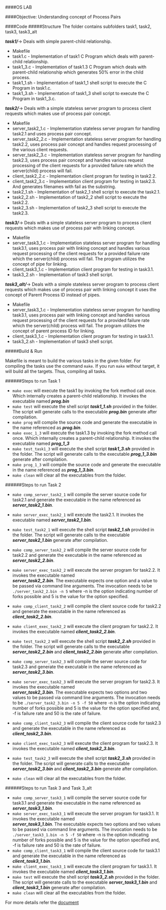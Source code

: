 ####OS LAB

####Objective:
Understanding concept of Process Pairs

####Code 
#####Structure
The folder contains subfolders task1, task2, task3, task3_alt

***task1/***-> Deals with simple parent-child relationship.
- Makefile 
- task1.c - Implementation of task1 C Program which deals with parent-child relationship. 
- task1_3.c - Implementation of task1.3 C Program which deals with parent-child relationship which generates 50%
              error in the child process. 
- task1_1.sh - Implementation of task1_1 shell script to execute the C Program in task1.c. 
- task1_3.sh - Implementation of task1_3 shell script to execute the C Program in task1_3.c. 

***task2/***-> Deals with a simple stateless server program to process client requests which makes use of process pair concept.
- Makefile 
- server_task2_1.c - Implementation stateless server program for handling task2.1 and uses process pair concept.
- server_task2_2.c - Implementation stateless server program for handling task2.2, uses process pair concept
                     and handles request processing of the various client requests.
- server_task2_3.c - Implementation stateless server program for handling task2.3, uses process pair concept
                     and handles various request processing of the client requests for a provided failure rate
                     which the server(child) process will fail.
- client_task2_2.c - Implementation client program for testing in task2.2.
- client_task2_3.c - Implementation client program for testing in task2.3. And generates filenames with fail as 
                     the substring.
- task2_1.sh - Implementation of task2_1 shell script to execute the task2.1. 
- task2_2.sh - Implementation of task2_2 shell script to execute the task2.2.
- task2_3.sh - Implementation of task2_3 shell script to execute the task2.3.

***task3/***-> Deals with a simple stateless server program to process client requests which makes use of process pair 
               with linking concept.
- Makefile 
- server_task3_1.c - Implementation stateless server program for handling task3.1, uses process pair with linking
                     concept and handles various request processing of the client requests for a provided failure 
                     rate which the server(child) process will fail. The program utilizes the concept of pipe for linking.
- client_task3_1.c - Implementation client program for testing in task3.1.
- task3_2.sh - Implementation of task3 shell script.


***task3_alt/***-> Deals with a simple stateless server program to process client requests which makes use of process pair 
               with linking concept it uses the concept of Parent Process ID instead of pipes.
- Makefile 
- server_task3_1.c - Implementation stateless server program for handling task3.1, uses process pair with linking
                     concept and handles various request processing of the client requests for a provided failure 
                     rate which the server(child) process will fail. The program utilizes the concept of
                     parent process ID for linking.
- client_task3_1.c - Implementation client program for testing in task3.1.
- task3_2.sh - Implementation of task3 shell script.


#####Build & Run

Makefile is meant to build the various tasks in the given folder.
For compiling the tasks use the command ```make```. 
If you run ```make``` without target, it will build all the targets.
Thus, compiling all tasks.

######Steps to run Task 1
 - ```make exec``` will execute the task1 by invoking the fork method call once. Which internally 
 creates a parent-child relationship. It invokes the executable named ***prog.bin***
 - ```make test``` will execute the shell script ***task1_1.sh*** provided in the folder. The script will generate 
 calls to the executable ***prog.bin*** generate after compilation.
 - ```make prog``` will compile the source code and generate the executable in the name referenced as ***prog.bin***.
 - ```make exec_1_3``` will execute the task1.3 by invoking the fork method call once. Which internally 
 creates a parent-child relationship. It invokes the executable named ***prog_1_3***
 - ```make test_task1_3``` will execute the shell script ***task1_3.sh*** provided in the folder. The script will generate 
 calls to the executable ***prog_1_3.bin*** generate after compilation.
 - ```make prog_1_3``` will compile the source code and generate the executable in the name referenced as ***prog_1_3.bin***.
 - ```make clean``` will clear all the executables from the folder.
 
######Steps to run Task 2
 - ```make comp_server_task2_1``` will compile the server source code for task2.1 and generate the executable in the name                                   referenced as ***server_task2_1.bin***.
 - ```make server_exec_task2_1``` will execute the task2.1. It invokes the executable named ***server_task2_1.bin***.
 - ```make test_task2_1``` will execute the shell script ***task2_1.sh*** provided in the folder. The script will generate 
                           calls to the executable ***server_task2_1.bin*** generate after compilation.
 - ```make comp_server_task2_2``` will compile the server source code for task2.2 and generate the executable in the name                                   referenced as ***server_task2_2.bin***. 
 - ```make server_exec_task2_2``` will execute the server program for task2.2. It invokes the executable named  
                                  ***server_task2_2.bin***. The executable expects one option and a value to be passed 
                                  via command line arguments. The invocation needs to be ```./server_task2_2.bin -n 5``` where -n is the option indicating number of forks possible and 5 is the value for the option specified.
 - ```make comp_client_task2_2``` will compile the client source code for task2.2 and generate the executable in the name                                   referenced as ***client_task2_2.bin***. 
 - ```make client_exec_task2_2``` will execute the client program for task2.2. It invokes the executable named                                              ***client_task2_2.bin***.
 - ```make test_task2_2``` will execute the shell script ***task2_2.sh*** provided in the folder. The script will generate 
                           calls to the executable ***server_task2_2.bin*** and ***client_task2_2.bin*** generate after compilation.
 - ```make comp_server_task2_3``` will compile the server source code for task2.3 and generate the executable in the name                                   referenced as ***server_task2_3.bin***. 
 - ```make server_exec_task2_3``` will execute the server program for task2.3. It invokes the executable named  
                                  ***server_task2_3.bin***. The executable expects two options and two values to be passed 
                                  via command line arguments. The invocation needs to be ```./server_task2_3.bin -n 5 -f 50``` where -n is the option indicating number of forks possible and 5 is the value for the option specified and, -f is failure rate and 50 is the rate of failure.
 - ```make comp_client_task2_3``` will compile the client source code for task2.3 and generate the executable in the name                                   referenced as ***client_task2_3.bin***. 
 - ```make client_exec_task2_3``` will execute the client program for task2.3. It invokes the executable named                                              ***client_task2_3.bin***.
 - ```make test_task2_3``` will execute the shell script ***task2_3.sh*** provided in the folder. The script will generate 
                           calls to the executable ***server_task2_3.bin*** and ***client_task2_3.bin*** generate after compilation.
   
 - ```make clean``` will clear all the executables from the folder.
 
######Steps to run Task 3 and Task 3_alt
 - ```make comp_server_task3_1``` will compile the server source code for task3.1 and generate the executable in the name                                   referenced as ***server_task3_1.bin***. 
 - ```make server_exec_task3_1``` will execute the server program for task3.1. It invokes the executable named  
                                  ***server_task3_1.bin***. The executable expects two options and two values to be passed 
                                  via command line arguments. The invocation needs to be ```./server_task3_1.bin -n 5 -f 50``` where -n is the option indicating number of forks possible and 5 is the value for the option specified and, -f is failure rate and 50 is the rate of failure.
 - ```make comp_client_task3_1``` will compile the client source code for task3.1 and generate the executable in the name                                   referenced as ***client_task3_1.bin***. 
 - ```make client_exec_task3_1``` will execute the client program for task3.1. It invokes the executable named                                              ***client_task3_1.bin***.
 - ```make test``` will execute the shell script ***task3_2.sh*** provided in the folder. The script will generate 
                           calls to the executable ***server_task3_1.bin*** and ***client_task3_1.bin*** generate after compilation.
 - ```make clean``` will clear all the executables from the folder.

 For more details refer the [document](https://github.com/m4n1c22/OS2_Lab/blob/master/Lab1/doc/lab1-process-pairs.pdf)
 
